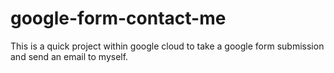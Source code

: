 # google-form-contact-me
This is a quick project within google cloud to take a google form submission and send an email to myself.
